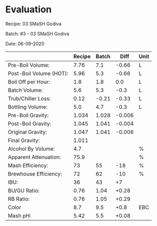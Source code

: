 # Evaluation

Recipe: 03 SMaSH Godiva

Batch: #3 - 03 SMaSH Godiva

Date: 06-09-2020

|                         | Recipe | Batch | Diff   | Unit |
|-------------------------|--------|-------|--------|------|
| Pre-Boil Volume:        | 7.76   | 7.1   | -0.66  | L    |
| Post-Boil Volume (HOT): | 5.96   | 5.3   | -0.66  | L    |
| Boil Off per Hour:      | 1.8    | 1.8   |  0.0   | L    |
| Batch Volume:           | 5.6    | 5.3   | -0.3   | L    |
| Trub/Chiller Loss:      | 0.12   | -0.21 | -0.33  | L    |
| Bottling Volume:        | 5.0    | 4.7   | -0.3   | L    |
| Pre-Boil Gravity:       | 1.034  | 1.028 | -0.006 |      |
| Post-Boil Gravity:      | 1.045  | 1.041 | -0.004 |      |
| Original Gravity:       | 1.047  | 1.041 | -0.006 |      |
| Final Gravity:          | 1.011  |       |        |      |
| Alcohol By Volume:      | 4.7    |       |        | %    |
| Apparent Attenuation:   | 75.9   |       |        | %    |
| Mash Efficiency:        | 73     | 55    | -18    | %    |
| Brewhouse Efficiency:   | 72     | 62    | -10    | %    |
| IBU:                    | 36     | 43    | +7     |      |
| BU/GU Ratio:            | 0.76   | 1.04  | +0.28  |      |
| RB Ratio:               | 0.76   | 1.05  | +0.29  |      |
| Color                   | 8.7    | 9.5   | +0.8   | EBC  |
| Mash pH:                | 5.42   | 5.5   | +0.08  |      |
